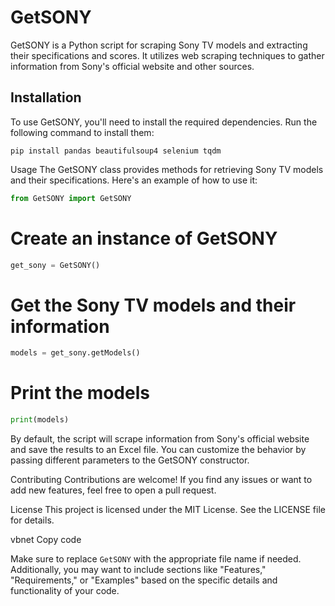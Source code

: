 
# GetSONY
GetSONY is a Python script for scraping Sony TV models and extracting their specifications and scores.
It utilizes web scraping techniques to gather information from Sony's official website and other sources.

## Installation
To use GetSONY, you'll need to install the required dependencies. Run the following command to install them:

```shell
pip install pandas beautifulsoup4 selenium tqdm
```
Usage
The GetSONY class provides methods for retrieving Sony TV models and their specifications. Here's an example of how to use it:

```python
from GetSONY import GetSONY
```
# Create an instance of GetSONY
```python
get_sony = GetSONY()
```
# Get the Sony TV models and their information
```python
models = get_sony.getModels()
```
# Print the models
```python
print(models)
```
By default, the script will scrape information from Sony's official website and save the results to an Excel file. You can customize the behavior by passing different parameters to the GetSONY constructor.

Contributing
Contributions are welcome! If you find any issues or want to add new features, feel free to open a pull request.

License
This project is licensed under the MIT License. See the LICENSE file for details.

vbnet
Copy code

Make sure to replace `GetSONY` with the appropriate file name if needed. Additionally, you may want to include sections like "Features," "Requirements," or "Examples" based on the specific details and functionality of your code.



